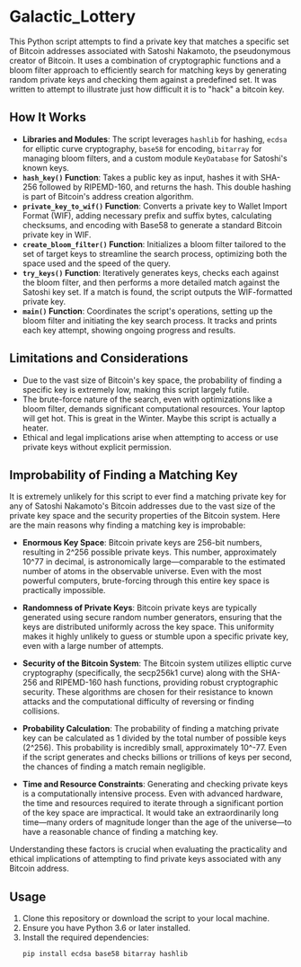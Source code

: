 # Galactic_Lottery

This Python script attempts to find a private key that matches a specific set of Bitcoin addresses associated with Satoshi Nakamoto, the pseudonymous creator of Bitcoin. It uses a combination of cryptographic functions and a bloom filter approach to efficiently search for matching keys by generating random private keys and checking them against a predefined set. It was written to attempt to illustrate just how difficult it is to "hack" a bitcoin key.

## How It Works

- **Libraries and Modules**: The script leverages `hashlib` for hashing, `ecdsa` for elliptic curve cryptography, `base58` for encoding, `bitarray` for managing bloom filters, and a custom module `KeyDatabase` for Satoshi's known keys.
- **`hash_key()` Function**: Takes a public key as input, hashes it with SHA-256 followed by RIPEMD-160, and returns the hash. This double hashing is part of Bitcoin's address creation algorithm.
- **`private_key_to_wif()` Function**: Converts a private key to Wallet Import Format (WIF), adding necessary prefix and suffix bytes, calculating checksums, and encoding with Base58 to generate a standard Bitcoin private key in WIF.
- **`create_bloom_filter()` Function**: Initializes a bloom filter tailored to the set of target keys to streamline the search process, optimizing both the space used and the speed of the query.
- **`try_keys()` Function**: Iteratively generates keys, checks each against the bloom filter, and then performs a more detailed match against the Satoshi key set. If a match is found, the script outputs the WIF-formatted private key.
- **`main()` Function**: Coordinates the script's operations, setting up the bloom filter and initiating the key search process. It tracks and prints each key attempt, showing ongoing progress and results.

## Limitations and Considerations

- Due to the vast size of Bitcoin's key space, the probability of finding a specific key is extremely low, making this script largely futile.
- The brute-force nature of the search, even with optimizations like a bloom filter, demands significant computational resources. Your laptop will get hot.  This is great in the Winter.  Maybe this script is actually a heater.
- Ethical and legal implications arise when attempting to access or use private keys without explicit permission.

## Improbability of Finding a Matching Key

It is extremely unlikely for this script to ever find a matching private key for any of Satoshi Nakamoto's Bitcoin addresses due to the vast size of the private key space and the security properties of the Bitcoin system. Here are the main reasons why finding a matching key is improbable:

- **Enormous Key Space**: Bitcoin private keys are 256-bit numbers, resulting in 2^256 possible private keys. This number, approximately 10^77 in decimal, is astronomically large—comparable to the estimated number of atoms in the observable universe. Even with the most powerful computers, brute-forcing through this entire key space is practically impossible.
  
- **Randomness of Private Keys**: Bitcoin private keys are typically generated using secure random number generators, ensuring that the keys are distributed uniformly across the key space. This uniformity makes it highly unlikely to guess or stumble upon a specific private key, even with a large number of attempts.

- **Security of the Bitcoin System**: The Bitcoin system utilizes elliptic curve cryptography (specifically, the secp256k1 curve) along with the SHA-256 and RIPEMD-160 hash functions, providing robust cryptographic security. These algorithms are chosen for their resistance to known attacks and the computational difficulty of reversing or finding collisions.

- **Probability Calculation**: The probability of finding a matching private key can be calculated as 1 divided by the total number of possible keys (2^256). This probability is incredibly small, approximately 10^-77. Even if the script generates and checks billions or trillions of keys per second, the chances of finding a match remain negligible.

- **Time and Resource Constraints**: Generating and checking private keys is a computationally intensive process. Even with advanced hardware, the time and resources required to iterate through a significant portion of the key space are impractical. It would take an extraordinarily long time—many orders of magnitude longer than the age of the universe—to have a reasonable chance of finding a matching key.

Understanding these factors is crucial when evaluating the practicality and ethical implications of attempting to find private keys associated with any Bitcoin address.

## Usage

1. Clone this repository or download the script to your local machine.
2. Ensure you have Python 3.6 or later installed.
3. Install the required dependencies:
   ```bash
   pip install ecdsa base58 bitarray hashlib


